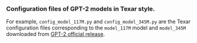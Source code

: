 ### Configuration files of GPT-2 models in Texar style.

For example, `config_model_117M.py` and `config_model_345M.py` are the Texar configuration files corresponding to the `model_117M` model and `model_345M` downloaded from [GPT-2 official release](https://github.com/openai/gpt-2).
